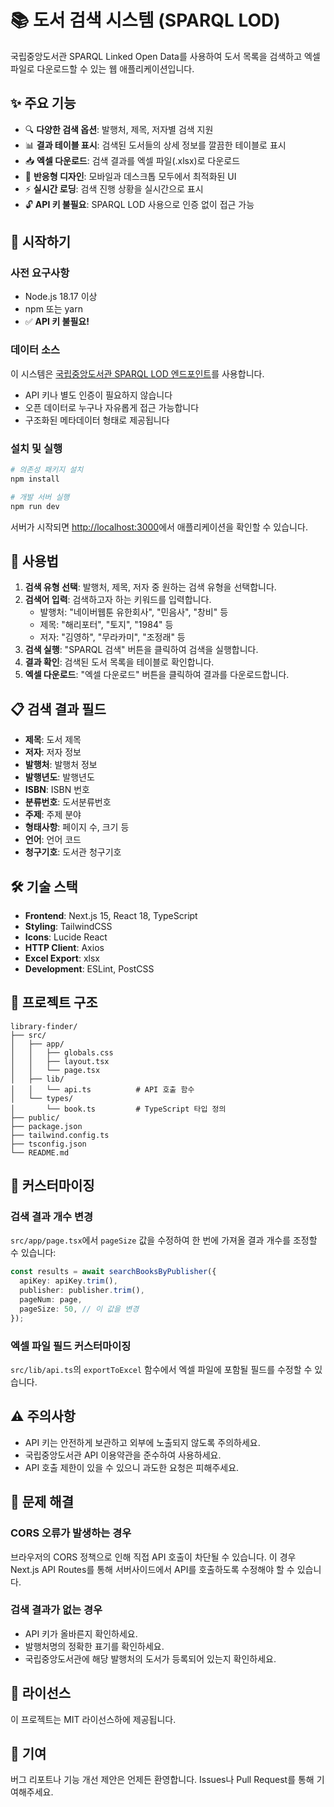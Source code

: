 # 📚 도서 검색 시스템 (SPARQL LOD)

국립중앙도서관 SPARQL Linked Open Data를 사용하여 도서 목록을 검색하고 엑셀 파일로 다운로드할 수 있는 웹 애플리케이션입니다.

## ✨ 주요 기능

- 🔍 **다양한 검색 옵션**: 발행처, 제목, 저자별 검색 지원
- 📊 **결과 테이블 표시**: 검색된 도서들의 상세 정보를 깔끔한 테이블로 표시
- 📥 **엑셀 다운로드**: 검색 결과를 엑셀 파일(.xlsx)로 다운로드
- 📱 **반응형 디자인**: 모바일과 데스크톱 모두에서 최적화된 UI
- ⚡ **실시간 로딩**: 검색 진행 상황을 실시간으로 표시
- 🔓 **API 키 불필요**: SPARQL LOD 사용으로 인증 없이 접근 가능

## 🚀 시작하기

### 사전 요구사항

- Node.js 18.17 이상
- npm 또는 yarn
- ✅ **API 키 불필요!**

### 데이터 소스

이 시스템은 [국립중앙도서관 SPARQL LOD 엔드포인트](http://lod.nl.go.kr/sparql)를 사용합니다.
- API 키나 별도 인증이 필요하지 않습니다
- 오픈 데이터로 누구나 자유롭게 접근 가능합니다
- 구조화된 메타데이터 형태로 제공됩니다

### 설치 및 실행

```bash
# 의존성 패키지 설치
npm install

# 개발 서버 실행
npm run dev
```

서버가 시작되면 [http://localhost:3000](http://localhost:3000)에서 애플리케이션을 확인할 수 있습니다.

## 🎯 사용법

1. **검색 유형 선택**: 발행처, 제목, 저자 중 원하는 검색 유형을 선택합니다.
2. **검색어 입력**: 검색하고자 하는 키워드를 입력합니다.
   - 발행처: "네이버웹툰 유한회사", "민음사", "창비" 등
   - 제목: "해리포터", "토지", "1984" 등
   - 저자: "김영하", "무라카미", "조정래" 등
3. **검색 실행**: "SPARQL 검색" 버튼을 클릭하여 검색을 실행합니다.
4. **결과 확인**: 검색된 도서 목록을 테이블로 확인합니다.
5. **엑셀 다운로드**: "엑셀 다운로드" 버튼을 클릭하여 결과를 다운로드합니다.

## 📋 검색 결과 필드

- **제목**: 도서 제목
- **저자**: 저자 정보
- **발행처**: 발행처 정보
- **발행년도**: 발행년도
- **ISBN**: ISBN 번호
- **분류번호**: 도서분류번호
- **주제**: 주제 분야
- **형태사항**: 페이지 수, 크기 등
- **언어**: 언어 코드
- **청구기호**: 도서관 청구기호

## 🛠️ 기술 스택

- **Frontend**: Next.js 15, React 18, TypeScript
- **Styling**: TailwindCSS
- **Icons**: Lucide React
- **HTTP Client**: Axios
- **Excel Export**: xlsx
- **Development**: ESLint, PostCSS

## 📁 프로젝트 구조

```
library-finder/
├── src/
│   ├── app/
│   │   ├── globals.css
│   │   ├── layout.tsx
│   │   └── page.tsx
│   ├── lib/
│   │   └── api.ts          # API 호출 함수
│   └── types/
│       └── book.ts         # TypeScript 타입 정의
├── public/
├── package.json
├── tailwind.config.ts
├── tsconfig.json
└── README.md
```

## 🔧 커스터마이징

### 검색 결과 개수 변경

`src/app/page.tsx`에서 `pageSize` 값을 수정하여 한 번에 가져올 결과 개수를 조정할 수 있습니다:

```typescript
const results = await searchBooksByPublisher({
  apiKey: apiKey.trim(),
  publisher: publisher.trim(),
  pageNum: page,
  pageSize: 50, // 이 값을 변경
});
```

### 엑셀 파일 필드 커스터마이징

`src/lib/api.ts`의 `exportToExcel` 함수에서 엑셀 파일에 포함될 필드를 수정할 수 있습니다.

## ⚠️ 주의사항

- API 키는 안전하게 보관하고 외부에 노출되지 않도록 주의하세요.
- 국립중앙도서관 API 이용약관을 준수하여 사용하세요.
- API 호출 제한이 있을 수 있으니 과도한 요청은 피해주세요.

## 🐛 문제 해결

### CORS 오류가 발생하는 경우

브라우저의 CORS 정책으로 인해 직접 API 호출이 차단될 수 있습니다. 이 경우 Next.js API Routes를 통해 서버사이드에서 API를 호출하도록 수정해야 할 수 있습니다.

### 검색 결과가 없는 경우

- API 키가 올바른지 확인하세요.
- 발행처명의 정확한 표기를 확인하세요.
- 국립중앙도서관에 해당 발행처의 도서가 등록되어 있는지 확인하세요.

## 📝 라이선스

이 프로젝트는 MIT 라이선스하에 제공됩니다.

## 🤝 기여

버그 리포트나 기능 개선 제안은 언제든 환영합니다. Issues나 Pull Request를 통해 기여해주세요.
